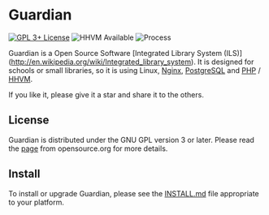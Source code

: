 Guardian
=================

[![GPL 3+ License](https://img.shields.io/badge/License-GPL%203%2B-brightgreen.svg?style=plastic)](https://opensource.org/licenses/GPL-3.0)
![HHVM Available](https://img.shields.io/badge/hhvm-100%25-brightgreen.svg?style=plastic)
![Process](https://img.shields.io/badge/Process-building-lightgrey.svg?style=plastic)

Guardian is a Open Source Software [Integrated Library System (ILS)] (http://en.wikipedia.org/wiki/Integrated_library_system).
It is designed for schools or small libraries,
so it is using Linux, [Nginx](https://nginx.org/en), [PostgreSQL](https://www.postgresql.org/) and [PHP](https://php.net/) / [HHVM](https://hhvm.com/).

If you like it, please give it a star and share it to the others.

License
--------------------
Guardian is distributed under the GNU GPL version 3 or later.
Please read the [page](https://opensource.org/licenses/GPL-3.0) from opensource.org for more details.

Install
--------------------
To install or upgrade Guardian, please see the [INSTALL.md](INSTALL.md) file appropriate
to your platform.

